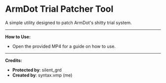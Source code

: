 
# ArmDot Trial Patcher Tool

A simple utility designed to patch ArmDot's shitty trial system.

---

**How to Use:**
- Open the provided MP4 for a guide on how to use.

---

**Credits:**
- **Protected by**: silent_grd
- **Created by**: syntax.vmp (me)
